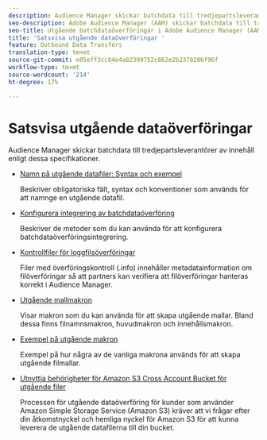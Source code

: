 ```yaml
---
description: Audience Manager skickar batchdata till tredjepartsleverantörer av innehåll enligt dessa specifikationer.
seo-description: Adobe Audience Manager (AAM) skickar batchdata till tredjepartsleverantörer av innehåll enligt dessa specifikationer.
seo-title: Utgående batchdataöverföringar i Adobe Audience Manager (AAM)
title: 'Satsvisa utgående dataöverföringar '
feature: Outbound Data Transfers
translation-type: tm+mt
source-git-commit: e05eff3cc04e4a82399752c862e2b2370286f96f
workflow-type: tm+mt
source-wordcount: '214'
ht-degree: 17%

---
```



# Satsvisa utgående dataöverföringar 

Audience Manager skickar batchdata till tredjepartsleverantörer av innehåll enligt dessa specifikationer.

* [Namn på utgående datafiler: Syntax och exempel](/help/using/integration/receiving-audience-data/batch-outbound-transfers/outbound-file-name-contents.md)

   Beskriver obligatoriska fält, syntax och konventioner som används för att namnge en utgående datafil.

* [Konfigurera integrering av batchdataöverföring](batch-server-configuration.md)

   Beskriver de metoder som du kan använda för att konfigurera batchdataöverföringsintegrering.

* [Kontrollfiler för loggfilsöverföringar](/help/using/integration/receiving-audience-data/batch-outbound-transfers/transfer-control-files.md)

   Filer med överföringskontroll (.info) innehåller metadatainformation om filöverföringar så att partners kan verifiera att filöverföringar hanteras korrekt i Audience Manager.

* [Utgående mallmakron](/help/using/integration/receiving-audience-data/batch-outbound-transfers/outbound-template-macros.md)

   Visar makron som du kan använda för att skapa utgående mallar. Bland dessa finns filnamnsmakron, huvudmakron och innehållsmakron.

* [Exempel på utgående makron](/help/using/integration/receiving-audience-data/batch-outbound-transfers/outbound-macro-examples.md)

   Exempel på hur några av de vanliga makrona används för att skapa utgående filmallar.

* [Utnyttja behörigheter för Amazon S3 Cross Account Bucket för utgående filer](/help/using/integration/receiving-audience-data/batch-outbound-transfers/authorize-s3-cross-bucket.md)

   Processen för utgående dataöverföring för kunder som använder Amazon Simple Storage Service (Amazon S3) kräver att vi frågar efter din åtkomstnyckel och hemliga nyckel för Amazon S3 för att kunna leverera de utgående datafilerna till din bucket.

